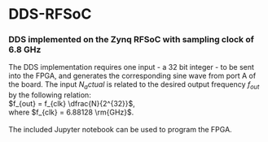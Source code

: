# DDS-RFSoC

### DDS implemented on the Zynq RFSoC with sampling clock of 6.8 GHz <br>
The DDS implementation requires one input - a 32 bit integer - to be sent into the FPGA, and generates the corresponding sine wave from port A of the board. The input $N_actual$ is related to the desired output frequency $f_{out}$ by the following relation: <br>
$f_{out} = f_{clk} \dfrac{N}{2^{32}}$, <br>
where $f_{clk} = 6.88128 \rm{GHz}$. <br><br>
The included Jupyter notebook can be used to program the FPGA.

